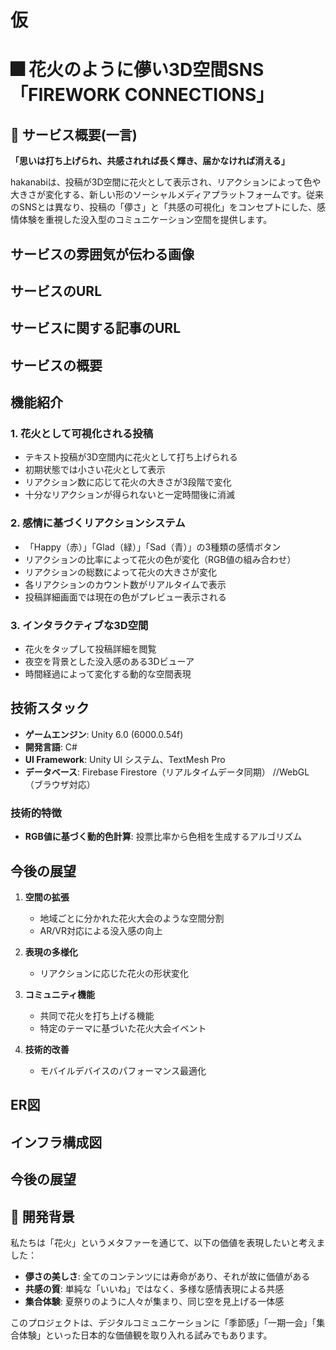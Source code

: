 # 仮
# 🎆 花火のように儚い3D空間SNS「FIREWORK CONNECTIONS」

## 📱 サービス概要(一言)

**「思いは打ち上げられ、共感されれば長く輝き、届かなければ消える」**

hakanabiは、投稿が3D空間に花火として表示され、リアクションによって色や大きさが変化する、新しい形のソーシャルメディアプラットフォームです。従来のSNSとは異なり、投稿の「儚さ」と「共感の可視化」をコンセプトにした、感情体験を重視した没入型のコミュニケーション空間を提供します。

## サービスの雰囲気が伝わる画像
## サービスのURL
## サービスに関する記事のURL
## サービスの概要
## 機能紹介

### 1. 花火として可視化される投稿

- テキスト投稿が3D空間内に花火として打ち上げられる
- 初期状態では小さい花火として表示
- リアクション数に応じて花火の大きさが3段階で変化
- 十分なリアクションが得られないと一定時間後に消滅

### 2. 感情に基づくリアクションシステム

- 「Happy（赤）」「Glad（緑）」「Sad（青）」の3種類の感情ボタン
- リアクションの比率によって花火の色が変化（RGB値の組み合わせ）
- リアクションの総数によって花火の大きさが変化
- 各リアクションのカウント数がリアルタイムで表示
- 投稿詳細画面では現在の色がプレビュー表示される

### 3. インタラクティブな3D空間

- 花火をタップして投稿詳細を閲覧
- 夜空を背景とした没入感のある3Dビューア
- 時間経過によって変化する動的な空間表現
## 技術スタック

- **ゲームエンジン**: Unity 6.0 (6000.0.54f)
- **開発言語**: C#
- **UI Framework**: Unity UI システム、TextMesh Pro
- **データベース**: Firebase Firestore（リアルタイムデータ同期）
//WebGL（ブラウザ対応）

### 技術的特徴

- **RGB値に基づく動的色計算**: 投票比率から色相を生成するアルゴリズム

## 今後の展望

1. **空間の拡張**
   - 地域ごとに分かれた花火大会のような空間分割
   - AR/VR対応による没入感の向上

2. **表現の多様化**
   - リアクションに応じた花火の形状変化

3. **コミュニティ機能**
   - 共同で花火を打ち上げる機能
   - 特定のテーマに基づいた花火大会イベント

4. **技術的改善**
   - モバイルデバイスのパフォーマンス最適化
## ER図
## インフラ構成図
## 今後の展望
## 🌟 開発背景

私たちは「花火」というメタファーを通じて、以下の価値を表現したいと考えました：

- **儚さの美しさ**: 全てのコンテンツには寿命があり、それが故に価値がある
- **共感の質**: 単純な「いいね」ではなく、多様な感情表現による共感
- **集合体験**: 夏祭りのように人々が集まり、同じ空を見上げる一体感

このプロジェクトは、デジタルコミュニケーションに「季節感」「一期一会」「集合体験」といった日本的な価値観を取り入れる試みでもあります。